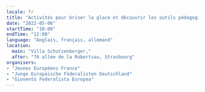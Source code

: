 ```yaml
---
locale: fr
title: "Activités pour briser la glace et découvrir les outils pédagogiques Europe par les jeunes"
date: "2022-05-06"
startTime: "10:00"
endTime: "12:00"
language: "Anglais, français, allemand"
location:
  main: "Villa Schutzenberger,"
  after: "76 allée de la Robertsau, Strasbourg"
organisers:
- "Jeunes Européens France"
- "Junge Europäische Föderalisten Deutschland"
- "Gioventù Federalista Europea"
---
```


